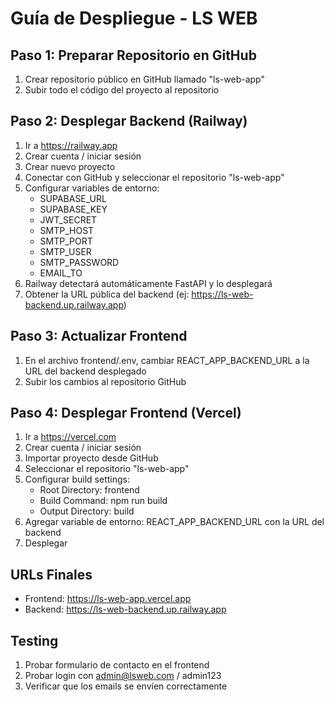 # Guía de Despliegue - LS WEB

## Paso 1: Preparar Repositorio en GitHub
1. Crear repositorio público en GitHub llamado "ls-web-app"
2. Subir todo el código del proyecto al repositorio

## Paso 2: Desplegar Backend (Railway)
1. Ir a https://railway.app
2. Crear cuenta / iniciar sesión
3. Crear nuevo proyecto
4. Conectar con GitHub y seleccionar el repositorio "ls-web-app"
5. Configurar variables de entorno:
   - SUPABASE_URL
   - SUPABASE_KEY
   - JWT_SECRET
   - SMTP_HOST
   - SMTP_PORT
   - SMTP_USER
   - SMTP_PASSWORD
   - EMAIL_TO
6. Railway detectará automáticamente FastAPI y lo desplegará
7. Obtener la URL pública del backend (ej: https://ls-web-backend.up.railway.app)

## Paso 3: Actualizar Frontend
1. En el archivo frontend/.env, cambiar REACT_APP_BACKEND_URL a la URL del backend desplegado
2. Subir los cambios al repositorio GitHub

## Paso 4: Desplegar Frontend (Vercel)
1. Ir a https://vercel.com
2. Crear cuenta / iniciar sesión
3. Importar proyecto desde GitHub
4. Seleccionar el repositorio "ls-web-app"
5. Configurar build settings:
   - Root Directory: frontend
   - Build Command: npm run build
   - Output Directory: build
6. Agregar variable de entorno: REACT_APP_BACKEND_URL con la URL del backend
7. Desplegar

## URLs Finales
- Frontend: https://ls-web-app.vercel.app
- Backend: https://ls-web-backend.up.railway.app

## Testing
1. Probar formulario de contacto en el frontend
2. Probar login con admin@lsweb.com / admin123
3. Verificar que los emails se envíen correctamente

